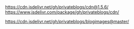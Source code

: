 https://cdn.jsdelivr.net/gh/privateblogs/cdn@1.5.6/
https://www.jsdelivr.com/package/gh/privateblogs/cdn/

https://cdn.jsdelivr.net/gh/privateblogs/blogimages@master/